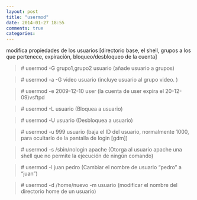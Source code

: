 ```yaml
---
layout: post
title: "usermod"
date: 2014-01-27 18:55
comments: true
categories: 
---
```

modifica propiedades de los usuarios [directorio base, el shell, grupos a los que pertenece, expiración, bloqueo/desbloqueo de la cuenta]

>\# usermod -G grupo1,grupo2 usuario (añade usuario a grupos)

>\# usermod -a -G video usuario  (incluye usuario al grupo video. )

>\# usermod -e 2009-12-10 user  (la cuenta de user expira el 20-12-09)vsftpd

>\# usermod -L usuario  (Bloquea a usuario)

>\# usermod -U usuario  (Desbloquea a usuario)

>\# usermod -u 999 usuario (baja el ID del usuario, normalmente 1000, para ocultarlo de la pantalla de login [gdm])

>\# usermod -s /sbin/nologin apache (Otorga al usuario apache una shell que no permite la ejecución de ningún comando) 

>\# usermod -l juan pedro (Cambiar el nombre de usuario “pedro” a “juan”)

>\# usermod -d /home/nuevo -m usuario (modificar el nombre del directorio  home de un usuario)


